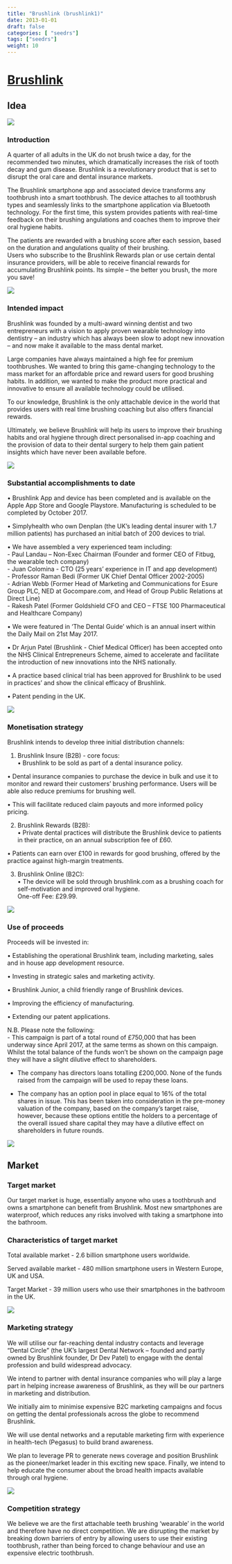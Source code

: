 ```yaml
---
title: "Brushlink (brushlink1)"
date: 2013-01-01
draft: false
categories: [ "seedrs"]
tags: ["seedrs"]
weight: 10
---
```


# [Brushlink](https://www.seedrs.com/brushlink1)

## Idea

![](/img/seedrs/uploads/startup/section_image/image/12896/7pceywhqn8hffdpg6gi755lu8k8lw4u/IMAGE_2.png?rect=0%2C0%2C1500%2C750&w=600&fit=clip&s=33343c55827895a81023b8e82e2a10e3)

### Introduction

A quarter of all adults in the UK do not brush twice a day, for the recommended two minutes, which dramatically increases the risk of tooth decay and gum disease. Brushlink is a revolutionary product that is set to disrupt the oral care and dental insurance markets.

The Brushlink smartphone app and associated device transforms any toothbrush into a smart toothbrush. The device attaches to all toothbrush types and seamlessly links to the smartphone application via Bluetooth technology. For the first time, this system provides patients with real-time feedback on their brushing angulations and coaches them to improve their oral hygiene habits.

The patients are rewarded with a brushing score after each session, based on the duration and angulations quality of their brushing. <br>Users who subscribe to the Brushlink Rewards plan or use certain dental insurance providers, will be able to receive financial rewards for accumulating Brushlink points. Its simple – the better you brush, the more you save!

![](/img/seedrs/uploads/startup/section_image/image/12901/biyxjsrayf0vajqb8ytx17zy573n44m/IMAGE_14__1_.jpeg?rect=0%2C0%2C640%2C640&w=600&fit=clip&s=e5ddc038cd9269bf56d5d13638b3cae6)

### Intended impact

Brushlink was founded by a multi-award winning dentist and two entrepreneurs with a vision to apply proven wearable technology into dentistry – an industry which has always been slow to adopt new innovation – and now make it available to the mass dental market.

Large companies have always maintained a high fee for premium toothbrushes. We wanted to bring this game-changing technology to the mass market for an affordable price and reward users for good brushing habits. In addition, we wanted to make the product more practical and innovative to ensure all available technology could be utilised.

To our knowledge, Brushlink is the only attachable device in the world that provides users with real time brushing coaching but also offers financial rewards.

Ultimately, we believe Brushlink will help its users to improve their brushing habits and oral hygiene through direct personalised in-app coaching and the provision of data to their dental surgery to help them gain patient insights which have never been available before.

![](/img/seedrs/uploads/startup/section_image/image/12897/5hqtpby07virzgfwhqk4pcwh8716m7t/IMAGE_12.png?rect=0%2C125%2C2329%2C1365&w=600&fit=clip&s=295af31bdc461b23c565b3b5c27bc994)

### Substantial accomplishments to date

• Brushlink App and device has been completed and is available on the Apple App Store and Google Playstore. Manufacturing is scheduled to be completed by October 2017.

• Simplyhealth who own Denplan (the UK’s leading dental insurer with 1.7 million patients) has purchased an initial batch of 200 devices to trial.

• We have assembled a very experienced team including: <br>- Paul Landau – Non-Exec Chairman (Founder and former CEO of Fitbug, the wearable tech company) <br>- Juan Colomina - CTO (25 years’ experience in IT and app development) <br>- Professor Raman Bedi (Former UK Chief Dental Officer 2002-2005) <br>- Adrian Webb (Former Head of Marketing and Communications for Esure Group PLC, NED at Gocompare.com, and Head of Group Public Relations at Direct Line) <br>- Rakesh Patel (Former Goldshield CFO and CEO – FTSE 100 Pharmaceutical and Healthcare Company)

• We were featured in ‘The Dental Guide’ which is an annual insert within the Daily Mail on 21st May 2017.

• Dr Arjun Patel (Brushlink - Chief Medical Officer) has been accepted onto the NHS Clinical Entrepreneurs Scheme, aimed to accelerate and facilitate the introduction of new innovations into the NHS nationally.

• A practice based clinical trial has been approved for Brushlink to be used in practices’ and show the clinical efficacy of Brushlink.

• Patent pending in the UK.

![](/img/seedrs/uploads/startup/section_image/image/12903/84h4w3fm5b3btqul2po1209g59c3we2/Screen_Shot_2017-09-13_at_11.01.16.png?rect=0%2C0%2C598%2C434&w=600&fit=clip&s=9613a0ed4688a1d9c74434c447b8d8df)

### Monetisation strategy

Brushlink intends to develop three initial distribution channels:

1) Brushlink Insure (B2B) - core focus: <br>• Brushlink to be sold as part of a dental insurance policy.

• Dental insurance companies to purchase the device in bulk and use it to monitor and reward their customers’ brushing performance. Users will be able also reduce premiums for brushing well.

• This will facilitate reduced claim payouts and more informed policy pricing.

2) Brushlink Rewards (B2B): <br>• Private dental practices will distribute the Brushlink device to patients in their practice, on an annual subscription fee of £60.

• Patients can earn over £100 in rewards for good brushing, offered by the practice against high-margin treatments.

3) Brushlink Online (B2C): <br>• The device will be sold through brushlink.com as a brushing coach for self-motivation and improved oral hygiene. <br>One-off Fee: £29.99.

![](/img/seedrs/uploads/startup/section_image/image/12898/tiw9x8bvifbkh2vnvxzq8sy8h2dpo6b/IMAGE_1.png?rect=0%2C0%2C637%2C611&w=600&fit=clip&s=3236f89b7b394378509d25da6891a81e)

### Use of proceeds

Proceeds will be invested in:

• Establishing the operational Brushlink team, including marketing, sales and in house app development resource.

• Investing in strategic sales and marketing activity.

• Brushlink Junior, a child friendly range of Brushlink devices.

• Improving the efficiency of manufacturing.

• Extending our patent applications.

N.B. Please note the following: <br>- This campaign is part of a total round of £750,000 that has been underway since April 2017, at the same terms as shown on this campaign. Whilst the total balance of the funds won’t be shown on the campaign page they will have a slight dilutive effect to shareholders.

- The company has directors loans totalling £200,000. None of the funds raised from the campaign will be used to repay these loans.

- The company has an option pool in place equal to 16% of the total shares in issue. This has been taken into consideration in the pre-money valuation of the company, based on the company’s target raise, however, because these options entitle the holders to a percentage of the overall issued share capital they may have a dilutive effect on shareholders in future rounds.

![](/img/seedrs/uploads/startup/section_image/image/12899/mrtbvblfkf0dpub0kkcto9jp2s0u0if/IMAGE_9.png?rect=0%2C142%2C2560%2C1305&w=600&fit=clip&s=892fbf82a8a7f3b80b415b15e0a4ab81)

## Market

### Target market

Our target market is huge, essentially anyone who uses a toothbrush and owns a smartphone can benefit from Brushlink. Most new smartphones are waterproof, which reduces any risks involved with taking a smartphone into the bathroom.

### Characteristics of target market

Total available market - 2.6 billion smartphone users worldwide.

Served available market - 480 million smartphone users in Western Europe, UK and USA.

Target Market - 39 million users who use their smartphones in the bathroom in the UK.

![](/img/seedrs/uploads/startup/section_image/image/12900/pow36aadrm38v7vx5cwcrd3kuzmr7dy/New_market__1___1_.png?rect=0%2C0%2C640%2C494&w=600&fit=clip&s=d818af70e4f7f07c1c0dcfd6a8f5be30)

### Marketing strategy

We will utilise our far-reaching dental industry contacts and leverage “Dental Circle” (the UK’s largest Dental Network – founded and partly owned by Brushlink founder, Dr Dev Patel) to engage with the dental profession and build widespread advocacy.

We intend to partner with dental insurance companies who will play a large part in helping increase awareness of Brushlink, as they will be our partners in marketing and distribution.

We initially aim to minimise expensive B2C marketing campaigns and focus on getting the dental professionals across the globe to recommend Brushlink.

We will use dental networks and a reputable marketing firm with experience in health-tech (Pegasus) to build brand awareness.

We plan to leverage PR to generate news coverage and position Brushlink as the pioneer/market leader in this exciting new space. Finally, we intend to help educate the consumer about the broad health impacts available through oral hygiene.

![](/img/seedrs/uploads/startup/section_image/image/12902/b51opfhd9l609nyodl97jra0jjne7ou/IMAGE_11.png?rect=0%2C125%2C2560%2C1348&w=600&fit=clip&s=2a7a474da03668e4ec61258d5871b629)

### Competition strategy

We believe we are the first attachable teeth brushing ‘wearable’ in the world and therefore have no direct competition. We are disrupting the market by breaking down barriers of entry by allowing users to use their existing toothbrush, rather than being forced to change behaviour and use an expensive electric toothbrush.

